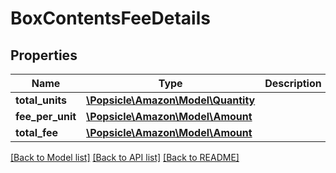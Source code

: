 # BoxContentsFeeDetails

## Properties
Name | Type | Description | Notes
------------ | ------------- | ------------- | -------------
**total_units** | [**\Popsicle\Amazon\Model\Quantity**](Quantity.md) |  | [optional] 
**fee_per_unit** | [**\Popsicle\Amazon\Model\Amount**](Amount.md) |  | [optional] 
**total_fee** | [**\Popsicle\Amazon\Model\Amount**](Amount.md) |  | [optional] 

[[Back to Model list]](../../README.md#documentation-for-models) [[Back to API list]](../../README.md#documentation-for-api-endpoints) [[Back to README]](../../README.md)

